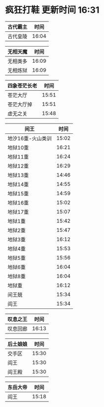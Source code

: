 # 疯狂打鞋 更新时间 16:31

| 古代霸主   | 时间    |
|--------|-------|
| 古代皇陵 | 16:04 |

| 无相天魔   | 时间    |
|--------|-------|
| 无相类多 | 16:09 |
| 无相炼狱 | 16:09 |

| 四象苍茫长老   | 时间    |
|--------|-------|
| 苍茫大厅 | 15:51 |
| 苍茫大厅掉 | 15:51 |
| 虚无之关 | 15:48 |

| 间王   | 时间    |
|--------|-------|
| 地汐16重-火山类训 | 15:02 |
| 地狱10重 | 16:21 |
| 地狱11重 | 16:24 |
| 地狱12重 | 16:29 |
| 地狱13重 | 14:46 |
| 地狱14重 | 14:55 |
| 地狱15重 | 14:59 |
| 地狱16重 | 15:02 |
| 地狱17重 | 15:07 |
| 地狱1重 | 15:42 |
| 地狱2重 | 15:47 |
| 地狱3重 | 16:12 |
| 地狱4重 | 15:53 |
| 地狱5重 | 15:56 |
| 地狱6重 | 16:04 |
| 地狱8重 | 16:04 |
| 地狱重 | 16:12 |
| 间王兢 | 15:34 |
| 阎王 | 15:34 |

| 叹息之王   | 时间    |
|--------|-------|
| 叹息回廊 | 16:13 |

| 后土娘娘   | 时间    |
|--------|-------|
| 交手区 | 15:30 |
| 阎王 | 15:30 |
| 阎王殿 | 15:30 |

| 东岳大帝   | 时间    |
|--------|-------|
| 阎王 | 15:18 |